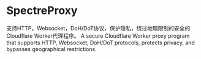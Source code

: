 # SpectreProxy

支持HTTP，Websocket，DoH/DoT协议，保护隐私，绕过地理限制的安全的Cloudflare Worker代理程序。
A secure Cloudflare Worker proxy program that supports HTTP, Websocket, DoH/DoT protocols, protects privacy, and bypasses geographical restrictions.


